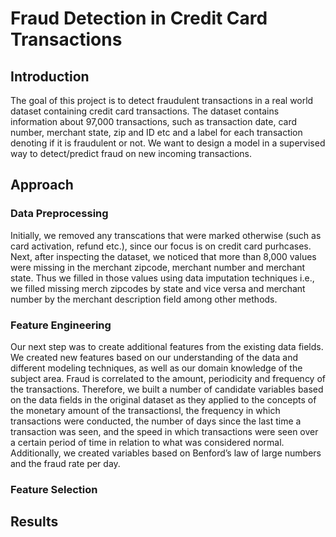 # Fraud Detection in Credit Card Transactions
## Introduction
The goal of this project is to detect fraudulent transactions in a real world dataset containing credit card transactions. The dataset contains information about 97,000 transactions, such as transaction date, card number, merchant state, zip and ID etc and a label for each transaction denoting if it is fraudulent or not. We want to design a model in a supervised way to detect/predict fraud on new incoming transactions. 
## Approach
### Data Preprocessing
Initially, we removed any transcations that were marked otherwise (such as card activation, refund etc.), since our focus is on credit card purhcases. Next, after inspecting the dataset, we noticed that more than 8,000 values were missing in the merchant zipcode, merchant number and merchant state. Thus we filled in those values using data imputation techniques i.e., we filled missing merch zipcodes by state and vice versa and merchant number by the merchant description field among other methods. 
### Feature Engineering 
Our next step was to create additional features from the existing data fields. We created new features based on our understanding of the data and different modeling techniques, as well as our domain knowledge of the subject area. Fraud is correlated to the amount, periodicity and frequency of the transactions. Therefore, we built a number of candidate variables based on the data fields in the original dataset as they applied to the concepts of the monetary amount of the transactionsl, the frequency in which transactions were conducted, the number of days since the last time a transaction was seen, and the speed in which transactions were seen over a certain period of time in relation to what was considered normal. Additionally, we created variables based on Benford’s law of large numbers and the fraud rate per day.
### Feature Selection
## Results

